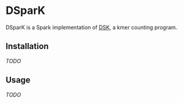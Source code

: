 # DSparK

DSparK is a Spark implementation of [DSK](https://github.com/gatb/dsk), a kmer counting program.


## Installation

*TODO*

## Usage

*TODO*